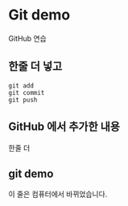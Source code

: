 # Git demo

GitHub 연습

## 한줄 더 넣고

```
git add
git commit
git push
```

## GitHub 에서 추가한 내용

한줄 더

## git demo

이 줄은 컴퓨터에서 바뀌었습니다.
